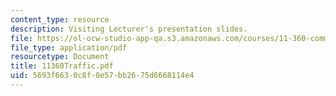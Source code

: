 ```yaml
---
content_type: resource
description: Visiting Lecturer's presentation slides.
file: https://ol-ocw-studio-app-qa.s3.amazonaws.com/courses/11-360-community-growth-and-land-use-planning-fall-2003/5693f6630c8f0e57bb2675d6668114e4_11360Traffic.pdf
file_type: application/pdf
resourcetype: Document
title: 11360Traffic.pdf
uid: 5693f663-0c8f-0e57-bb26-75d6668114e4
---
```

